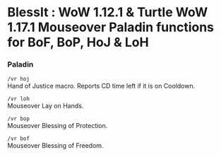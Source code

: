 # BlessIt : WoW 1.12.1 & Turtle WoW 1.17.1 Mouseover Paladin functions for BoF, BoP, HoJ & LoH 

### Paladin

`/vr hoj`<br>
Hand of Justice macro.  Reports CD time left if it is on Cooldown.

`/vr loh`<br>
Mouseover Lay on Hands.

`/vr bop`<br>
Mouseover Blessing of Protection.

`/vr bof`<br>
Mouseover Blessing of Freedom.
